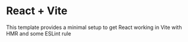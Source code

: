# React + Vite

This template provides a minimal setup to get React working in Vite with HMR and some ESLint rule



